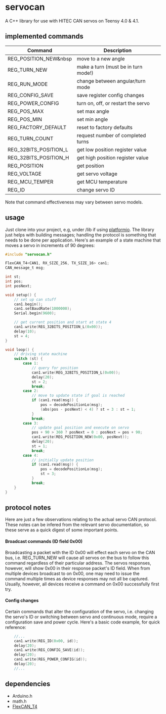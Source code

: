 # servocan
A C++ library for use with HITEC CAN servos on Teensy 4.0 & 4.1.

## implemented commands
| Command                 | Description                             |
| ----------------------- | --------------------------------------- |
| REG_POSITION_NEW&nbsp   |   move to a new angle                   |
| REG_TURN_NEW            |   make a turn (must be in turn mode!)   |
| REG_RUN_MODE            |   change between angular/turn mode      |
| REG_CONFIG_SAVE         |   save register config changes          |
| REG_POWER_CONFIG        |   turn on, off, or restart the servo    |       
| REG_POS_MAX             |   set max angle                         |
| REG_POS_MIN             |   set min angle                         |
| REG_FACTORY_DEFAULT     |   reset to factory defaults             |
| REG_TURN_COUNT          |   request number of completed turns     |
| REG_32BITS_POSITION_L   |   get low position register value       |
| REG_32BITS_POSITION_H   |   get high position register value      |
| REG_POSITION            |   get position                          |
| REG_VOLTAGE             |   get servo voltage                     |
| REG_MCU_TEMPER          |   get MCU temperature                   |
| REG_ID                  |   change servo ID                       |

Note that command effectiveness may vary between servo models.

## usage
Just clone into your project, e.g, under /lib if using [platformio](https://platformio.org/). The library just helps with building messages; handling the protocol is something that needs to be done per application. Here's an example of a state machine that moves a servo in increments of 90 degrees:
```c
#include "servocan.h"

FlexCAN_T4<CAN1, RX_SIZE_256, TX_SIZE_16> can1;
CAN_message_t msg;

int st;
int pos;
int posNext;

void setup() {
    // set up can stuff
    can1.begin();
    can1.setBaudRate(1000000);
    Serial.begin(9600); 

    // get current position and start at state 4
    can1.write(REG_32BITS_POSITION_L(0x00));
    delay(10);
    st = 4;
}

void loop() {
    // driving state machine
    switch (st) {
        case 1:
            // query for position
            can1.write(REG_32BITS_POSITION_L(0x00));
            delay(20);
            st = 2;
            break;
        case 2:
            // move to update state if goal is reached
            if (can1.read(msg)) {
                pos = decodePositionLo(msg);
                (abs(pos - posNext) < 4) ? st = 3 : st = 1;
            }
            break;
        case 3:
            // update goal position and execute on servo
            pos + 90 > 360 ? posNext = 0 : posNext = pos + 90;
            can1.write(REG_POSITION_NEW(0x00, posNext));
            delay(20);
            st = 1;
            break;
        case 4:
            // initially update position
            if (can1.read(msg)) {
                pos = decodePositionLo(msg);
                st = 3;
            }
            break;
    }
}
```

## protocol notes

Here are just a few observations relating to the actual servo CAN protocol. These notes can be infered from the relevant servo documentation, so these serve as a quick digest of some important points.

#### Broadcast commands (ID field 0x00)
Broadcasting a packet with the ID 0x00 will effect each servo on the CAN bus, i.e. REG_TURN_NEW will cause all servos on the bus to follow this command regardless of their particular address. The servos responses, however, will show 0x00 in their response packet's ID field. When from multiple devices broadcast to on 0x00, one may need to issue the command multiple times as device responses may not all be captured. Usually, however, all devices receive a command on 0x00 successfully first try. 

#### Config changes
Certain commands that alter the configuration of the servo, i.e. changing the servo's ID or switching between servo and continuous mode, require a configuration save and power cycle. Here's a basic code example, for quick reference:

```c
    //...
    can1.write(REG_ID(0x00, id));
    delay(20);
    can1.write(REG_CONFIG_SAVE(id));
    delay(20);
    can1.write(REG_POWER_CONFIG(id));
    delay(20);
    //...
```   


## dependencies
*   Arduino.h 
*   math.h
*   [FlexCAN_T4](https://github.com/tonton81/FlexCAN_T4/)

